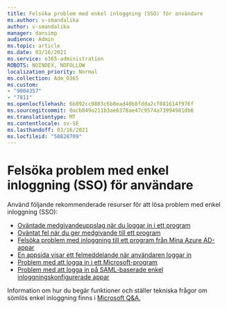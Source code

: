 ```yaml
---
title: Felsöka problem med enkel inloggning (SSO) för användare
ms.author: v-smandalika
author: v-smandalika
manager: dansimp
audience: Admin
ms.topic: article
ms.date: 03/16/2021
ms.service: o365-administration
ROBOTS: NOINDEX, NOFOLLOW
localization_priority: Normal
ms.collection: Adm_O365
ms.custom:
- "9004357"
- "7811"
ms.openlocfilehash: 6b892cc9803c6b0ead40b8fdda2cf881614f976f
ms.sourcegitcommit: 0acb849a211b3ae6378ae47c9574a73994981db6
ms.translationtype: MT
ms.contentlocale: sv-SE
ms.lasthandoff: 03/16/2021
ms.locfileid: "50828709"
---
```

# <a name="troubleshoot-seamless-single-sign-on-sso-user-sign-in-issues"></a>Felsöka problem med enkel inloggning (SSO) för användare

Använd följande rekommenderade resurser för att lösa problem med enkel inloggning (SSO):

- [Oväntade medgivandeuppslag när du loggar in i ett program](https://docs.microsoft.com/azure/active-directory/manage-apps/application-sign-in-unexpected-user-consent-prompt) 
- [Oväntat fel när du ger medgivande till ett program](https://docs.microsoft.com/azure/active-directory/manage-apps/application-sign-in-unexpected-user-consent-error) 
- [Felsöka problem med inloggning till ett program från Mina Azure AD-appar](https://docs.microsoft.com/azure/active-directory/manage-apps/application-sign-in-other-problem-access-panel) 
- [En appsida visar ett felmeddelande när användaren loggar in](https://docs.microsoft.com/azure/active-directory/manage-apps/application-sign-in-problem-application-error)
- [Problem med att logga in i ett Microsoft-program](https://docs.microsoft.com/azure/active-directory/manage-apps/application-sign-in-problem-first-party-microsoft) 
- [Problem med att logga in på SAML-baserade enkel inloggningskonfigurerade appar](https://docs.microsoft.com/azure/active-directory/manage-apps/application-sign-in-problem-federated-sso-gallery)

Information om hur du begär funktioner och ställer tekniska frågor om sömlös enkel inloggning finns i [Microsoft Q&A.](https://docs.microsoft.com/answers/topics/azure-ad-single-sign-on.html)

